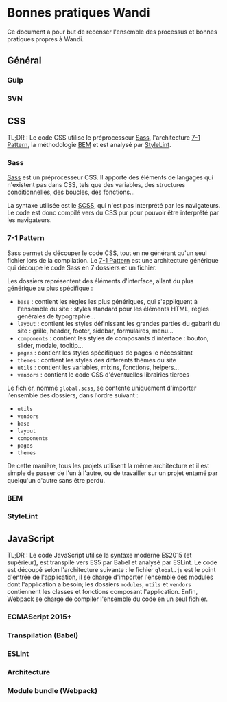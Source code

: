 # Bonnes pratiques Wandi

Ce document a pour but de recenser l'ensemble des processus et bonnes pratiques
propres à Wandi.

## Général

### Gulp


### SVN



## CSS

TL;DR : Le code CSS utilise le préprocesseur [Sass](http://sass-lang.com/),
l'architecture [7-1 Pattern](https://sass-guidelin.es/fr/#architecture), la
méthodologie [BEM](http://putaindecode.io/fr/articles/css/bem/) et est analysé
par [StyleLint](http://stylelint.io/).

### Sass

[Sass](http://sass-lang.com/) est un préprocesseur CSS. Il apporte des éléments
de langages qui n'existent pas dans CSS, tels que des variables, des structures
conditionnelles, des boucles, des fonctions...

La syntaxe utilisée est le [SCSS](http://sass-lang.com/documentation/file.SASS_REFERENCE.html#syntax),
qui n'est pas interprété par les navigateurs. Le code est donc compilé vers du
CSS pur pour pouvoir être interprété par les navigateurs.

### 7-1 Pattern

Sass permet de découper le code CSS, tout en ne générant qu'un seul fichier lors
de la compilation. Le [7-1 Pattern](https://sass-guidelin.es/fr/#architecture)
est une architecture générique qui découpe le code Sass en 7 dossiers et un
fichier.

Les dossiers représentent des éléments d'interface, allant du plus générique au
plus spécifique :

* `base` : contient les règles les plus génériques, qui s'appliquent à
l'ensemble du site : styles standard pour les éléments HTML, règles générales de
typographie...
* `layout` : contient les styles définissant les grandes parties du gabarit du
site : grille, header, footer, sidebar, formulaires, menu...
* `components` : contient les styles de composants d'interface : bouton, slider,
modale, tooltip...
* `pages` : contient les styles spécifiques de pages le nécessitant
* `themes` : contient les styles des différents thèmes du site
* `utils` : contient les variables, mixins, fonctions, helpers...
* `vendors` : contient le code CSS d'éventuelles librairies tierces

Le fichier, nommé `global.scss`, se contente uniquement d'importer l'ensemble
des dossiers, dans l'ordre suivant :

* `utils`
* `vendors`
* `base`
* `layout`
* `components`
* `pages`
* `themes`

De cette manière, tous les projets utilisent la même architecture et il est
simple de passer de l'un à l'autre, ou de travailler sur un projet entamé par
quelqu'un d'autre sans être perdu.


### BEM


### StyleLint



## JavaScript

TL;DR : Le code JavaScript utilise la syntaxe moderne ES2015 (et supérieur), est
transpilé vers ES5 par Babel et analysé par ESLint. Le code est découpé selon
l'architecture suivante : le fichier `global.js` est le point d'entrée de
l'application, il se charge d'importer l'ensemble des modules dont l'application
a besoin; les dossiers `modules`, `utils` et `vendors` contiennent les
classes et fonctions composant l'application. Enfin, Webpack se charge de
compiler l'ensemble du code en un seul fichier.

### ECMAScript 2015+


### Transpilation (Babel)


### ESLint


### Architecture


### Module bundle (Webpack)
